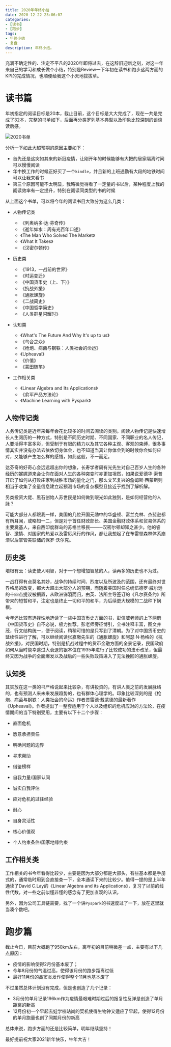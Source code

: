 ```yaml
---
title: 2020年年终小结
date: 2020-12-22 23:06:07
categories:
- [读书]
- [跑步]
tags:
- 年终小结
- 复盘
description: 年终小结。
---
```


充满不确定性的、注定不平凡的2020年即将过去，在这辞旧迎新之刻，对这一年来自己的学习和成长做个小结，特别是Review一下年初在读书和跑步这两方面的KPI的完成情况，也顺便给我这个小天地拔拔草。

# 读书篇

年初指定的阅读目标是20本，截止目前，这个目标是大大完成了，现在一共是完成了32本，完整的书单如下，后面再分类罗列基本典型以及印象比较深刻的谈谈读后感。

![2020书单](https://machinelearning-1255641038.cos.ap-chengdu.myqcloud.com/Datacruiser_Blog_Sources/2020Summary/Media%20%7C%20Books%202020-12-24%2008-41-47.png)

分析一下如此大超预期的原因主要如下：

- 首先还是这突如其来的新冠疫情，让刚开年的时候能够有大把的居家隔离时间可以慢慢阅读
- 年中换工作的时候正好买了一个`kindle`，并且新的上班通勤有大段的地铁时间可以让我来看书
- 第三个原因可能不太明显，我略微觉得看了一定量的书以后，某种程度上我的阅读效率有一定提升，特别在阅读同类型的书的时候

从上面这个书单，可以将今年的阅读书目大致分为这么几类：

- 人物传记类
  - 《列奥纳多·达·芬奇传》
  - 《逝年如水：周有光百年口述》
  - 《The Man Who Solved The Market》
  - 《What It Takes》
  - 《汉密尔顿传》

- 历史类
  - 《1913，一战前的世界》
  - 《时运变迁》
  - 《中国货币史（上、下）》
  - 《抗战外援》
  - 《通胀螺旋》
  - 《二战简史》
  - 《中国哲学简史》
  - 《人类群星闪耀时》

- 认知类
  - 《What's The Future And Why It's up to us》
  - 《乌合之众》
  - 《枪炮、病菌与钢铁：人类社会的命运》
  - 《Upheaval》
  - 《价值》
  - 《蒙田随笔》


- 工作相关类
  - 《Linear Algebra and Its Applications》
  - 《俞军产品方法论》
  - 《Machine Learning with Pyspark》

## 人物传记类

人务传记类是近年来每年会花比较多的时间去阅读的类别。阅读人物传记是快速增长人生阅历的一种方式，特别是不同历史时期、不同国家、不同职业的名人传记，人要活得丰富多彩，但受制于有限的精力以及其它各种主观、客观的束缚，很多事情其实并没有办法去依依切身体会，也不知道当真让你体会到的时候你会如何应对，又能够产生怎么样的感悟，如此这般，不一而足。

达芬奇的好奇心会远远超出你的想象，长寿学者周有光先生对自己百岁人生的各种经历的娓娓道来会让你在面对人生的各种突变时亦更加坦然，如果说爱德华·索普开启了如何从打败庄家到战胜市场的量化之门，那么文艺复兴的詹姆斯·西蒙斯则相当于收集了全量信息建立起预测市场的复杂模型且接近于找到了解析解。

另类投资大佬、黑石创始人苏世民是如何做到眼光如此独到，是如何经营他的人脉？

可能大部分人都跟我一样，美国的几位开国元勋中的华盛顿、富兰克林、杰斐逊都有所耳闻，或略知一二，但是对于首任财政部长、美国金融财政体系和贸易体系的主要奠基人，来自西印度群岛的苏格兰移民────汉密尔顿却知之甚少。他的睿智、激情、对国家的热爱以及雷厉风行的作风，都让我想起了在布雷顿森林体系崩溃以后掌管美联储的保罗·沃尔克。

## 历史类

培根有云：读史使人明智，对于一个想增加智慧的人，读再多的历史也不为过。

一战打得有点莫名其妙，战争的持续时间、烈度以及所波及的范围，还有最终对世界格局的改变，都大大超出大部分人的预期，而随着美国时任总统伍德罗·威尔逊的十四点提议被搁置，从欧洲铩羽而归，由英、法所主导签订的《凡尔赛条约》所带来的短暂和平，注定也是终止一切和平的和平，为后续更大规模的二战种下祸根。

今年还比较有选择性地选读了一些中国货币史方面的书，彭信威老师的上下两册《中国货币史》自不必说，极力推荐。彭老师旁征博引，全书注释丰富，图文并茂，行文结构统一，便于阅读，稍稍可惜的是只写到了清朝。为了对中国货币史的延续性进行了解，可以继续阅读张嘉璈先生的《通胀螺旋》和阿瑟·N·杨格的《抗战外援》，对民国时期，特别是抗战过程中的货币金融方面的全景记录，民国政府如何从当时侥幸逃过大衰退的银本位在1935年进行了比较成功的法币改革，但最终又因为战争的全面爆发以及战后的一些失败政策进入了无法挽回的通胀螺旋。


## 认知类

其实放在这一类的书严格说起来比较杂，有讲投资的，有讲人类之前的发展脉络的，也有预测人来未来发展趋势的，也有群体心理学的。印象比较深刻的是《枪炮、病菌与钢铁：人类社会的命运》作者贾雷德·戴蒙德的最新著作《Upheaval》。作者提出了一整套适用于个人以及组织的危机应对的方法论，在疫情期间的当下特别受用，主要有以下十二个步骤：

- 直面危机

- 愿意承担责任

- 明确问题的边界

- 寻求帮助

- 借鉴榜样

- 自我力量/国家认同

- 诚实自我评估

- 应对危机的过往经验

- 耐心

- 自身灵活性

- 核心价值观

- 个人约束条件/国家地缘约束

## 工作相关类

工作相关的书今年看得比较少，主要是因为大部分都是大部头，有些基本都是手册式的，通常临时用到会直接查一下，全本通读下来的比较少。值得一提的是上半年通读了David C.Lay的《Linear Algebra and its Applications》，复习了以前的线性代数，对一些之前似懂非懂的感念有了更加直观的认识。

另外，因为公司工具链需要，找了一个讲`Pyspark`的书速度过了一下，放在这里就当凑个数吧。


# 跑步篇

截止今日，目前大概跑了950km左右，离年初的目前稍微差一点，主要有以下几点原因：

- 疫情的影响使得2月份基本废了；
- 今年8月份的气温过高，使得该月份的跑步距离过低
- 最好11月份的鼻窦炎发作使得整个11月也基本废了

不过虽然总体计划没有完成，但是也创造了几个记录：

- 3月份的单月记录196km作为疫情最艰难时期过后的报复性反弹是创造了单月距离的新高
- 12月份初一个早起去娃学校站岗的契机使得生物钟又适应了早起，使得12月份的单月跑量也创了同期月份的新高


总体来说，跑步方面的还是比较简单，明年继续坚持！

最好提前祝大家2021新年快乐，牛年大吉！


